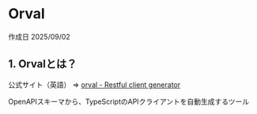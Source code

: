 # Orval

作成日 2025/09/02

## 1. Orvalとは？

公式サイト（英語） => [orval - Restful client generator](https://orval.dev/)

OpenAPIスキーマから、TypeScriptのAPIクライアントを自動生成するツール
